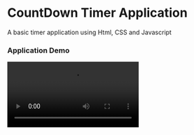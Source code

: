 # CountDown Timer Application

A basic timer application using Html, CSS and Javascript

### Application Demo

![](App-Demo.mov)
